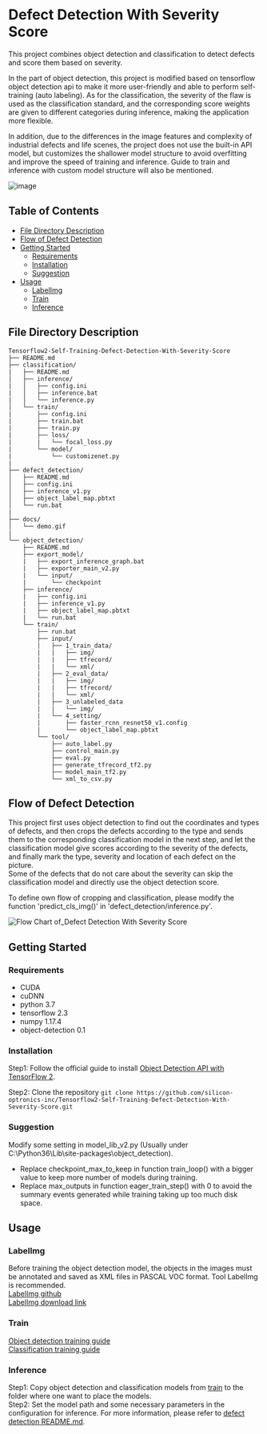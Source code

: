 # Defect Detection With Severity Score
This project combines object detection and classification to detect defects and score them based on severity.

In the part of object detection, this project is modified based on tensorflow object detection api to make it more user-friendly and able to perform self-training (auto labeling).
As for the classification, the severity of the flaw is used as the classification standard, and the corresponding score weights are given to different categories during inference, making the application more flexible.

In addition, due to the differences in the image features and complexity of industrial defects and life scenes, the project does not use the built-in API model, but customizes the shallower model structure to avoid overfitting and improve the speed of training and inference. Guide to train and inference with custom model structure will also be mentioned.

![image](https://github.com/silicon-optronics-inc/Object_detection_with_severity_score/blob/master/doc/demo.gif)  

## Table of Contents
- [File Directory Description](#file-directory-description)
- [Flow of Defect Detection](#flow-of-defect-detection)
- [Getting Started](#getting-started)
  - [Requirements](#requirements)
  - [Installation](#installation)
  - [Suggestion](#suggestion)
- [Usage](#usage)
  - [LabelImg](#labelimg)
  - [Train](#train)
  - [Inference](#inference)

## File Directory Description
```
Tensorflow2-Self-Training-Defect-Detection-With-Severity-Score 
├── README.md
├── classification/
|   ├── README.md
│   ├── inference/
|   │   ├── config.ini
|   │   ├── inference.bat
|   │   └── inference.py
│   └── train/
|       ├── config.ini
|       ├── train.bat
|       ├── train.py
|       ├── loss/
|       |   └── focal_loss.py
|       └── model/
|           └── customizenet.py
|
├── defect_detection/
│   ├── README.md
│   ├── config.ini
│   ├── inference_v1.py
│   ├── object_label_map.pbtxt
│   └── run.bat
|
├── docs/
│   └── demo.gif
|
└── object_detection/
    ├── README.md
    ├── export_model/
    |   ├── export_inference_graph.bat
    |   ├── exporter_main_v2.py
    |   └── input/
    |       └── checkpoint
    ├── inference/
    |   ├── config.ini
    |   ├── inference_v1.py
    |   ├── object_label_map.pbtxt
    |   └── run.bat
    └── train/
        ├── run.bat
        ├── input/
        |   ├── 1_train_data/
        |   |   ├── img/
        |   |   ├── tfrecord/
        |   |   └── xml/
        |   ├── 2_eval_data/
        |   |   ├── img/
        |   |   ├── tfrecord/
        |   |   └── xml/
        |   ├── 3_unlabeled_data
        |   |   └── img/
        |   └── 4_setting/
        |       ├── faster_rcnn_resnet50_v1.config
        |       └── object_label_map.pbtxt
        └── tool/
            ├── auto_label.py
            ├── control_main.py
            ├── eval.py
            ├── generate_tfrecord_tf2.py
            ├── model_main_tf2.py
            └── xml_to_csv.py
```

## Flow of Defect Detection 
This project first uses object detection to find out the coordinates and types of defects, and then crops the defects according to the type and sends them to the corresponding classification model in the next step, and let the classification model give scores according to the severity of the defects, and finally mark the type, severity and location of each defect on the picture.  
Some of the defects that do not care about the severity can skip the classification model and directly use the object detection score.  

To define own flow of cropping and classification, please modify the function 'predict_cls_img()' in 'defect_detection/inference.py'.

![Flow Chart of_Defect Detection With Severity Score](https://github.com/silicon-optronics-inc/Object_detection_with_severity_score/blob/master/doc/Flow_Chart_of_Defect_Detection_With_Severity_Score.png)  



## Getting Started
### Requirements
* CUDA
* cuDNN
* python 3.7
* tensorflow 2.3
* numpy 1.17.4
* object-detection 0.1

### Installation
Step1: Follow the official guide to install [Object Detection API with TensorFlow 2](https://github.com/tensorflow/models/blob/master/research/object_detection/g3doc/tf2.md).

Step2: Clone the repository
```git clone https://github.com/silicon-optronics-inc/Tensorflow2-Self-Training-Defect-Detection-With-Severity-Score.git```

### Suggestion
Modify some setting in model_lib_v2.py (Usually under C:\Python36\Lib\site-packages\object_detection).
* Replace checkpoint_max_to_keep in function train_loop() with a bigger value to keep more number of models during training.
* Replace max_outputs in function eager_train_step() with 0 to avoid the summary events generated while training taking up too much disk space.

## Usage
### LabelImg
Before training the object detection model, the objects in the images must be annotated and saved as XML files in PASCAL VOC format. Tool LabelImg is recommended.  
[LabelImg github](https://github.com/tzutalin/labelImg)  
[LabelImg download link](https://www.dropbox.com/s/kqoxr10l3rkstqd/windows_v1.8.0.zip?dl=1)  


### Train
[Object detection training guide](https://github.com/silicon-optronics-inc/Tensorflow2-Self-Training-Defect-Detection-With-Severity-Score/blob/master/object_detection/README.md)  
[Classification training guide](https://github.com/silicon-optronics-inc/Tensorflow2-Self-Training-Defect-Detection-With-Severity-Score/blob/master/classification/README.md)  

### Inference
Step1: Copy object detection and classification models from [train](#train) to the folder where one want to place the models.  
Step2: Set the model path and some necessary parameters in the configuration for inference. For more information, please refer to [defect detection README.md](https://github.com/silicon-optronics-inc/Tensorflow2-Self-Training-Defect-Detection-With-Severity-Score/blob/master/defect_detection/README.md).

